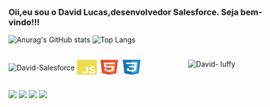 ### Oii,eu sou o David Lucas,desenvolvedor Salesforce. Seja bem-vindo!!!

![Anurag's GitHub stats](https://github-readme-stats.vercel.app/api?username=DavidLucas99&show_icons=true&theme=tokyonight)
![Top Langs](https://github-readme-stats.vercel.app/api/top-langs/?username=DavidLucas99&layout=compact&theme=tokyonight)

<div style="display: inline_block"><br>
  <img align="center" alt="David-Salesforce" height="40" width="50" src="https://cdn.jsdelivr.net/gh/devicons/devicon/icons/salesforce/salesforce-original.svg" />      
  <img align="center" alt="David-Js" height="30" width="40" src="https://raw.githubusercontent.com/devicons/devicon/master/icons/javascript/javascript-plain.svg">
  <img align="center" alt="David-HTML" height="30" width="40" src="https://raw.githubusercontent.com/devicons/devicon/master/icons/html5/html5-original.svg">
  <img align="center" alt="David-CSS" height="30" width="40" src="https://raw.githubusercontent.com/devicons/devicon/master/icons/css3/css3-original.svg">
  <img align="right" alt="David- luffy" height="40%" width="30%" src="https://user-images.githubusercontent.com/112215235/223037220-3c539802-e12d-402c-a333-036e287ed221.gif">

 </div>
  
  ##
  
  <div>
    <a href = "mailto:davidcarloto99@gmail.com"><img src="https://img.shields.io/badge/-Gmail-%23333?style=for-the-badge&logo=gmail&logoColor=white" target="_blank"></a>
    <a href="https://www.linkedin.com/in/david-lucas-carloto-0001a0197" target="_blank"><img src="https://img.shields.io/badge/-LinkedIn-%230077B5?style=for-the-badge&logo=linkedin&logoColor=white" target="_blank"></a>
    <a href="https://instagram.com/david_lucasc" target="_blank"><img src="https://img.shields.io/badge/-Instagram-%23E4405F?style=for-the-badge&logo=instagram&logoColor=white" target="_blank"></a>
    <a href="https://twitter.com/david_lucasc" target="_blank"><img src="https://img.shields.io/badge/Twitter-1DA1F2?style=for-the-badge&logo=twitter&logoColor=white"></a>
  </div>


